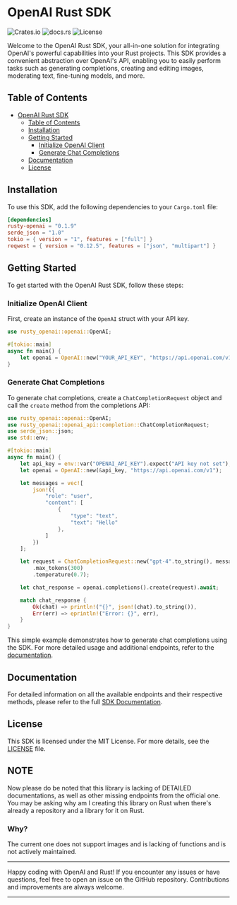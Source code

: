 # OpenAI Rust SDK

![Crates.io](https://img.shields.io/crates/v/rusty-openai) ![docs.rs](https://img.shields.io/docsrs/rusty-openai) ![License](https://img.shields.io/crates/l/rusty-openai)

Welcome to the OpenAI Rust SDK, your all-in-one solution for integrating OpenAI's powerful capabilities into your Rust projects. This SDK provides a convenient abstraction over OpenAI's API, enabling you to easily perform tasks such as generating completions, creating and editing images, moderating text, fine-tuning models, and more.

## Table of Contents

- [OpenAI Rust SDK](#openai-rust-sdk)
  - [Table of Contents](#table-of-contents)
  - [Installation](#installation)
  - [Getting Started](#getting-started)
    - [Initialize OpenAI Client](#initialize-openai-client)
    - [Generate Chat Completions](#generate-chat-completions)
  - [Documentation](#documentation)
  - [License](#license)

## Installation

To use this SDK, add the following dependencies to your `Cargo.toml` file:

```toml
[dependencies]
rusty-openai = "0.1.9"
serde_json = "1.0"
tokio = { version = "1", features = ["full"] }
reqwest = { version = "0.12.5", features = ["json", "multipart"] }
```

## Getting Started

To get started with the OpenAI Rust SDK, follow these steps:

### Initialize OpenAI Client

First, create an instance of the `OpenAI` struct with your API key.

```rust
use rusty_openai::openai::OpenAI;

#[tokio::main]
async fn main() {
    let openai = OpenAI::new("YOUR_API_KEY", "https://api.openai.com/v1");
}
```

### Generate Chat Completions

To generate chat completions, create a `ChatCompletionRequest` object and call the `create` method from the completions API:

```rust
use rusty_openai::openai::OpenAI;
use rusty_openai::openai_api::completion::ChatCompletionRequest;
use serde_json::json;
use std::env;

#[tokio::main]
async fn main() {
    let api_key = env::var("OPENAI_API_KEY").expect("API key not set");
    let openai = OpenAI::new(&api_key, "https://api.openai.com/v1");

    let messages = vec![
        json!({
            "role": "user",
            "content": [
                {
                    "type": "text",
                    "text": "Hello"
                },
            ]
        })
    ];

    let request = ChatCompletionRequest::new("gpt-4".to_string(), messages)
        .max_tokens(300)
        .temperature(0.7);

    let chat_response = openai.completions().create(request).await;

    match chat_response {
        Ok(chat) => println!("{}", json!(chat).to_string()),
        Err(err) => eprintln!("Error: {}", err),
    }
}
```

This simple example demonstrates how to generate chat completions using the SDK. For more detailed usage and additional endpoints, refer to the [documentation](#documentation).

## Documentation

For detailed information on all the available endpoints and their respective methods, please refer to the full [SDK Documentation](https://pleaseful.github.io/rusty-openai/).

## License

This SDK is licensed under the MIT License. For more details, see the [LICENSE](LICENSE.md) file.

## NOTE

Now please do be noted that this library is lacking of DETAILED documentations, as well as other missing endpoints from the official one. You may be asking why am I creating this library on Rust when there's already a repository and a library for it on Rust.

### Why?

The current one does not support images and is lacking of functions and is not actively maintained.

---

Happy coding with OpenAI and Rust! If you encounter any issues or have questions, feel free to open an issue on the GitHub repository. Contributions and improvements are always welcome.

---